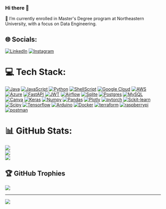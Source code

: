 ### Hi there 👋
🔭 I’m currently enrolled in Master's Degree program at Northeastern University, with a focus on Data Engineering. 

## 🌐 Socials:


[![LinkedIn](https://camo.githubusercontent.com/f17ba9730c27e5f1230325b94c8b68bbf3115d32650866f6e3d0ade68201beea/68747470733a2f2f696d672e736869656c64732e696f2f62616467652f4c696e6b6564496e2d2532333030373742352e7376673f6c6f676f3d6c696e6b6564696e266c6f676f436f6c6f723d7768697465)](https://www.linkedin.com/in/yogicheril)
[![Instagram](https://camo.githubusercontent.com/0641e2731604a57f9b9f2de4be17fcf1893c1fbf31dcb3e276f4281208616a1c/68747470733a2f2f696d672e736869656c64732e696f2f62616467652f496e7374616772616d2d2532334534343035462e7376673f6c6f676f3d496e7374616772616d266c6f676f436f6c6f723d7768697465)]()


# 💻 Tech Stack:

[![Java](https://camo.githubusercontent.com/6cbecd63a9a8f83ee186885c446938820ffa8304942a284ee6e1e2acb2bfd822/68747470733a2f2f696d672e736869656c64732e696f2f62616467652f6a6176612d2532334544384230302e7376673f7374796c653d666f722d7468652d6261646765266c6f676f3d6a617661266c6f676f436f6c6f723d7768697465)]()
[![JavaScript](https://camo.githubusercontent.com/aeddc848275a1ffce386dc81c04541654ca07b2c43bbb8ad251085c962672aea/68747470733a2f2f696d672e736869656c64732e696f2f62616467652f6a6176617363726970742d2532333332333333302e7376673f7374796c653d666f722d7468652d6261646765266c6f676f3d6a617661736372697074266c6f676f436f6c6f723d253233463744463145)]()
[![Python](https://camo.githubusercontent.com/a1b2dac5667822ee0d98ae6d799da61987fd1658dfeb4d2ca6e3c99b1535ebd8/68747470733a2f2f696d672e736869656c64732e696f2f62616467652f707974686f6e2d3336373041303f7374796c653d666f722d7468652d6261646765266c6f676f3d707974686f6e266c6f676f436f6c6f723d666664643534)]()
[![ShellScript](https://camo.githubusercontent.com/7df250f624de398fbf14c84b1667c3d1e8e1450d67c0be03bd0dfb4e6a28c2c2/68747470733a2f2f696d672e736869656c64732e696f2f62616467652f7368656c6c5f7363726970742d2532333132313031312e7376673f7374796c653d666f722d7468652d6261646765266c6f676f3d676e752d62617368266c6f676f436f6c6f723d7768697465)]()
[![Google Cloud](https://camo.githubusercontent.com/7b2324b305d6c55a7c0aa7cb47ba8666d2bc3d4b597b06979c9564135d87b80a/68747470733a2f2f696d672e736869656c64732e696f2f62616467652f476f6f676c65253230436c6f75642d2532333432383546342e7376673f7374796c653d666f722d7468652d6261646765266c6f676f3d676f6f676c652d636c6f7564266c6f676f436f6c6f723d7768697465)]()
[![AWS](https://camo.githubusercontent.com/9281daa5684971fd3325661e3dd5fea86b21a902e3741a556fb636fbf0e2f3d4/68747470733a2f2f696d672e736869656c64732e696f2f62616467652f4157532d2532334646393930302e7376673f7374796c653d666f722d7468652d6261646765266c6f676f3d616d617a6f6e2d617773266c6f676f436f6c6f723d7768697465)]()
[![Azure](https://camo.githubusercontent.com/bdceff7844d6316ebd4afb3ef39502a89bc897b84819844c7dafb867e44d07ec/68747470733a2f2f696d672e736869656c64732e696f2f62616467652f617a7572652d2532333030373243362e7376673f7374796c653d666f722d7468652d6261646765266c6f676f3d617a7572652d6465766f7073266c6f676f436f6c6f723d7768697465)]() 
[![FastAPI](https://camo.githubusercontent.com/0dc77879e3ee5ed780c6bc624050af6f7d693832485f50163c0bf28dcbd7bcf2/68747470733a2f2f696d672e736869656c64732e696f2f62616467652f466173744150492d3030353537313f7374796c653d666f722d7468652d6261646765266c6f676f3d66617374617069)]()
[![JWT](https://camo.githubusercontent.com/4590c0af4aeb1b75233885f86e80c1da8cb2afd401173a40e41370f5cad5db20/68747470733a2f2f696d672e736869656c64732e696f2f62616467652f4a57542d626c61636b3f7374796c653d666f722d7468652d6261646765266c6f676f3d4a534f4e253230776562253230746f6b656e73)]()
[![Airflow](https://camo.githubusercontent.com/53c81cf9c59adfb0468eaba5b58dbbe635c1c56016890a4bb44ae79bbe19962b/68747470733a2f2f696d672e736869656c64732e696f2f62616467652f417061636865253230416972666c6f772d3031374345453f7374796c653d666f722d7468652d6261646765266c6f676f3d417061636865253230416972666c6f77266c6f676f436f6c6f723d7768697465)]()
[![Sqlite](https://camo.githubusercontent.com/b310667470594171440f9b80f624787ea58555296d88af177788509b0d73a40b/68747470733a2f2f696d672e736869656c64732e696f2f62616467652f73716c6974652d2532333037343035652e7376673f7374796c653d666f722d7468652d6261646765266c6f676f3d73716c697465266c6f676f436f6c6f723d7768697465)]()
[![Postgres](https://camo.githubusercontent.com/29e7fc6c62f61f432d3852fbfa4190ff07f397ca3bde27a8196bcd5beae3ff77/68747470733a2f2f696d672e736869656c64732e696f2f62616467652f706f7374677265732d2532333331363139322e7376673f7374796c653d666f722d7468652d6261646765266c6f676f3d706f737467726573716c266c6f676f436f6c6f723d7768697465)]()
[![MySQL](https://camo.githubusercontent.com/918fce8d50581bd97b7133e677a78ed2cad14f970522f219daaeb6d1c81060e1/68747470733a2f2f696d672e736869656c64732e696f2f62616467652f6d7973716c2d2532333030662e7376673f7374796c653d666f722d7468652d6261646765266c6f676f3d6d7973716c266c6f676f436f6c6f723d7768697465)]()
[![Canva](https://camo.githubusercontent.com/5e97a4e428eb8bdf169c671b77ebe47f45cf9ca4e704e4bcac4932d3c8511ad6/68747470733a2f2f696d672e736869656c64732e696f2f62616467652f43616e76612d2532333030433443432e7376673f7374796c653d666f722d7468652d6261646765266c6f676f3d43616e7661266c6f676f436f6c6f723d7768697465)]()
[![Keras](https://camo.githubusercontent.com/96796a43b2c70f9c57f3ad251efd2073b828ab3037e4af502c7c409f9564d2b7/68747470733a2f2f696d672e736869656c64732e696f2f62616467652f4b657261732d2532334430303030302e7376673f7374796c653d666f722d7468652d6261646765266c6f676f3d4b65726173266c6f676f436f6c6f723d7768697465)]()
[![Numpy](https://camo.githubusercontent.com/a1c5e9056e3be1e1058d8517b025af60f61f75395a78245776db71a7703aff9c/68747470733a2f2f696d672e736869656c64732e696f2f62616467652f6e756d70792d2532333031333234332e7376673f7374796c653d666f722d7468652d6261646765266c6f676f3d6e756d7079266c6f676f436f6c6f723d7768697465)]()
[![Pandas](https://camo.githubusercontent.com/f737c8a9e60949e59f80fcca0b0019df76efb3c8ae56d38736bb93e44b447000/68747470733a2f2f696d672e736869656c64732e696f2f62616467652f70616e6461732d2532333135303435382e7376673f7374796c653d666f722d7468652d6261646765266c6f676f3d70616e646173266c6f676f436f6c6f723d7768697465)]()
[![Plotly](https://camo.githubusercontent.com/2f9c3edd9ff2d48dd262b930c3f5faf9d5956ae61661f2df1d4c941f143d36c8/68747470733a2f2f696d672e736869656c64732e696f2f62616467652f506c6f746c792d2532333346344637352e7376673f7374796c653d666f722d7468652d6261646765266c6f676f3d706c6f746c79266c6f676f436f6c6f723d7768697465)]()
[![pytorch](https://camo.githubusercontent.com/15ab61ce30a10d53ef73580f936329f8308021ebf6dc90f51c817d522516d40f/68747470733a2f2f696d672e736869656c64732e696f2f62616467652f5079546f7263682d2532334545344332432e7376673f7374796c653d666f722d7468652d6261646765266c6f676f3d5079546f726368266c6f676f436f6c6f723d7768697465)]()
[![Sckit-learn](https://camo.githubusercontent.com/5e8b6493343a841ed161f1862e7de688f67ba8809ad0a76a8f04af618ab2c3bf/68747470733a2f2f696d672e736869656c64732e696f2f62616467652f7363696b69742d2d6c6561726e2d2532334637393331452e7376673f7374796c653d666f722d7468652d6261646765266c6f676f3d7363696b69742d6c6561726e266c6f676f436f6c6f723d7768697465)]()
[![Scipy](https://camo.githubusercontent.com/e70497c8ce44be13c11100d9ca6cd835a78ef716df5b4385c44ada096dec357a/68747470733a2f2f696d672e736869656c64732e696f2f62616467652f53636950792d2532333043353541352e7376673f7374796c653d666f722d7468652d6261646765266c6f676f3d7363697079266c6f676f436f6c6f723d257768697465)]()
[![Tensorflow](https://camo.githubusercontent.com/fec001b73f0253a3b7036f8cd5135d35797f0db64e9399903fc62e588e15ef43/68747470733a2f2f696d672e736869656c64732e696f2f62616467652f54656e736f72466c6f772d2532334646364630302e7376673f7374796c653d666f722d7468652d6261646765266c6f676f3d54656e736f72466c6f77266c6f676f436f6c6f723d7768697465)]()
[![Arduino](https://camo.githubusercontent.com/4303329d99a984bee1072fe8bb49f8271f4d098435edbf5618d5d6c325aec55c/68747470733a2f2f696d672e736869656c64732e696f2f62616467652f2d41726475696e6f2d3030393739443f7374796c653d666f722d7468652d6261646765266c6f676f3d41726475696e6f266c6f676f436f6c6f723d7768697465)]()
[![Docker](https://camo.githubusercontent.com/6b7f701cf0bea42833751b754688f1a27b6090fdf90bf2b226addff01be817f0/68747470733a2f2f696d672e736869656c64732e696f2f62616467652f646f636b65722d2532333064623765642e7376673f7374796c653d666f722d7468652d6261646765266c6f676f3d646f636b6572266c6f676f436f6c6f723d7768697465)]()
[![terraform](https://camo.githubusercontent.com/79c115f5f7c3c6cd19b8ec09c8e139b061e891a05046cde5d7b9dcd0532d3485/68747470733a2f2f696d672e736869656c64732e696f2f62616467652f7465727261666f726d2d2532333538333543432e7376673f7374796c653d666f722d7468652d6261646765266c6f676f3d7465727261666f726d266c6f676f436f6c6f723d7768697465)]()
[![raspberrypi](https://camo.githubusercontent.com/5a19333ccd9cc87637214d3a5c251c8fa43bf4e18ae84b1b4f78d150350a64c9/68747470733a2f2f696d672e736869656c64732e696f2f62616467652f2d52617370626572727950692d4335314134413f7374796c653d666f722d7468652d6261646765266c6f676f3d5261737062657272792d5069)]()
[![postman](https://camo.githubusercontent.com/3f0e26b0951bab845a1bb9a7198ecca0da272e462921b6edd85879f3673b6927/68747470733a2f2f696d672e736869656c64732e696f2f62616467652f506f73746d616e2d4646364333373f7374796c653d666f722d7468652d6261646765266c6f676f3d706f73746d616e266c6f676f436f6c6f723d7768697465)]()

# 📊 GitHub Stats:
![](https://github-readme-stats.vercel.app/api?username=CY2404&theme=dark&hide_border=false&include_all_commits=true&count_private=false)<br/>
![](https://github-readme-streak-stats.herokuapp.com/?user=CY2404&theme=dark&hide_border=false)<br/>
![](https://github-readme-stats.vercel.app/api/top-langs/?username=CY2404&theme=dark&hide_border=false&include_all_commits=true&count_private=false&layout=compact)

## 🏆 GitHub Trophies
![](https://github-profile-trophy.vercel.app/?username=CY2404&theme=radical&no-frame=false&no-bg=false&margin-w=4)

---
[![](https://visitcount.itsvg.in/api?id=CY2404&icon=0&color=0)](https://visitcount.itsvg.in)
<!--
**CY2404/CY2404** is a ✨ _special_ ✨ repository because its `README.md` (this file) appears on your GitHub profile.

Here are some ideas to get you started:

- 🔭 I’m currently working on ...
- 🌱 I’m currently learning ...
- 👯 I’m looking to collaborate on ...
- 🤔 I’m looking for help with ...
- 💬 Ask me about ...
- 📫 How to reach me: ...
- 😄 Pronouns: ...
- ⚡ Fun fact: ...
-->
